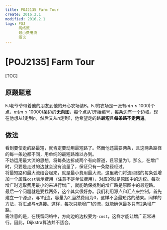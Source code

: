 ```yaml
---
title: POJ2135 Farm Tour
create: 2016.2.1
modified: 2016.2.1
tags: POJ
      网络流
      最小费用流
      图论
---
```

# [POJ2135] Farm Tour
[TOC]

## 原题题意
FJ老爷爷带着他的朋友到他的开心农场装B。FJ的农场是一张有$n(n\le1000)$个点，$m(m\le10000)$条边的**无向图**，每个点从$1$开始编号，每条边有一个边权。现在他想从$1$走到$n$，然后又从$n$走到$1$，他希望走的路**最短**且**每条路不走两遍**。

## 做法
看到要使走的路最短，就肯定要动用最短路了。然而他还需要两条，且这两条路径的每一条边都不同，用单纯的最短路难以办到。  
不妨运用最大流的思想，将每条边拆成两个有向管道，且容量为1。那么，在增广时，只要是走过的边就会没有流量了，保证只有一条路径经过。  
将最短路和最大流结合起来，就是最小费用最大流，这里我们将流网络的每条弧增加一个属性`cost`表示费用（注意不是单位费用），对应的就是原图中的边权。每次增广时选取费用最小的来进行增广，就能确保找到的增广路是原图中的最短路。  
最后一个问题就是要找两条，这个其实很好办。我们利用源点和汇点来控制。首先建立一个源点，与$1$相连，容量为2,当然费用为0，这样不会最短路的结果。同样的方法，将汇点与$n$连接。这样，每次只能增广1的流，就能确保最多只有2条增广路。  
需注意的是，在残留网络中，方向边的边权要为`-cost`，这样才能让增广正常进行。因此，Dijkstra算法并不适合。
